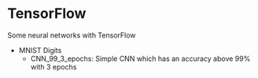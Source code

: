 # TensorFlow
Some neural networks with TensorFlow

- MNIST Digits
  - CNN_99_3_epochs: Simple CNN which has an accuracy above 99% with 3 epochs
